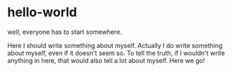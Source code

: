 # hello-world
well, everyone has to start somewhere.

Here I should write something about myself. Actually I do write something about myself, even if it doesn't seem so. To tell the truth, if I wouldn't write anything in here, that would also tell a lot about myself. Here we go!
